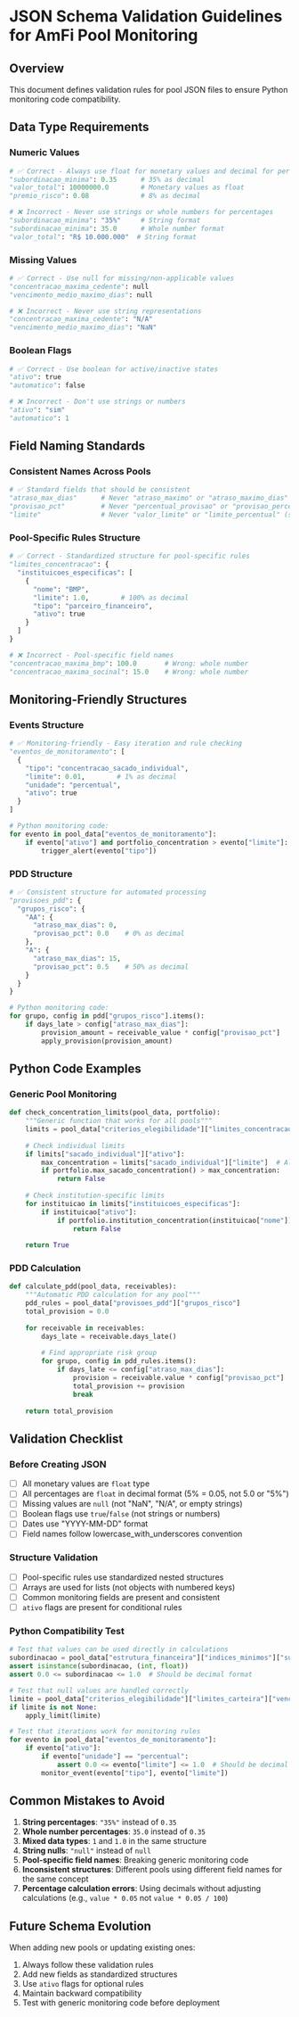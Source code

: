 # JSON Schema Validation Guidelines for AmFi Pool Monitoring

## Overview
This document defines validation rules for pool JSON files to ensure Python monitoring code compatibility.

## Data Type Requirements

### Numeric Values
```python
# ✅ Correct - Always use float for monetary values and decimal for percentages
"subordinacao_minima": 0.35      # 35% as decimal
"valor_total": 10000000.0        # Monetary values as float
"premio_risco": 0.08             # 8% as decimal

# ❌ Incorrect - Never use strings or whole numbers for percentages
"subordinacao_minima": "35%"     # String format
"subordinacao_minima": 35.0      # Whole number format
"valor_total": "R$ 10.000.000"  # String format
```

### Missing Values
```python
# ✅ Correct - Use null for missing/non-applicable values
"concentracao_maxima_cedente": null
"vencimento_medio_maximo_dias": null

# ❌ Incorrect - Never use string representations
"concentracao_maxima_cedente": "N/A"
"vencimento_medio_maximo_dias": "NaN"
```

### Boolean Flags
```python
# ✅ Correct - Use boolean for active/inactive states
"ativo": true
"automatico": false

# ❌ Incorrect - Don't use strings or numbers
"ativo": "sim"
"automatico": 1
```

## Field Naming Standards

### Consistent Names Across Pools
```python
# ✅ Standard fields that should be consistent
"atraso_max_dias"      # Never "atraso_maximo" or "atraso_maximo_dias"
"provisao_pct"         # Never "percentual_provisao" or "provisao_percentual" (store as decimal: 0.5 for 50%)
"limite"               # Never "valor_limite" or "limite_percentual" (store as decimal: 0.01 for 1%)
```

### Pool-Specific Rules Structure
```python
# ✅ Correct - Standardized structure for pool-specific rules
"limites_concentracao": {
  "instituicoes_especificas": [
    {
      "nome": "BMP",
      "limite": 1.0,        # 100% as decimal
      "tipo": "parceiro_financeiro",
      "ativo": true
    }
  ]
}

# ❌ Incorrect - Pool-specific field names
"concentracao_maxima_bmp": 100.0       # Wrong: whole number
"concentracao_maxima_socinal": 15.0    # Wrong: whole number
```

## Monitoring-Friendly Structures

### Events Structure
```python
# ✅ Monitoring-friendly - Easy iteration and rule checking
"eventos_de_monitoramento": [
  {
    "tipo": "concentracao_sacado_individual",
    "limite": 0.01,        # 1% as decimal
    "unidade": "percentual",
    "ativo": true
  }
]

# Python monitoring code:
for evento in pool_data["eventos_de_monitoramento"]:
    if evento["ativo"] and portfolio_concentration > evento["limite"]:
        trigger_alert(evento["tipo"])
```

### PDD Structure
```python
# ✅ Consistent structure for automated processing
"provisoes_pdd": {
  "grupos_risco": {
    "AA": {
      "atraso_max_dias": 0,
      "provisao_pct": 0.0    # 0% as decimal
    },
    "A": {
      "atraso_max_dias": 15,
      "provisao_pct": 0.5    # 50% as decimal
    }
  }
}

# Python monitoring code:
for grupo, config in pdd["grupos_risco"].items():
    if days_late > config["atraso_max_dias"]:
        provision_amount = receivable_value * config["provisao_pct"]
        apply_provision(provision_amount)
```

## Python Code Examples

### Generic Pool Monitoring
```python
def check_concentration_limits(pool_data, portfolio):
    """Generic function that works for all pools"""
    limits = pool_data["criterios_elegibilidade"]["limites_concentracao"]
    
    # Check individual limits
    if limits["sacado_individual"]["ativo"]:
        max_concentration = limits["sacado_individual"]["limite"]  # Already in decimal format (0.01 for 1%)
        if portfolio.max_sacado_concentration() > max_concentration:
            return False
    
    # Check institution-specific limits
    for instituicao in limits["instituicoes_especificas"]:
        if instituicao["ativo"]:
            if portfolio.institution_concentration(instituicao["nome"]) > instituicao["limite"]:
                return False
    
    return True
```

### PDD Calculation
```python
def calculate_pdd(pool_data, receivables):
    """Automatic PDD calculation for any pool"""
    pdd_rules = pool_data["provisoes_pdd"]["grupos_risco"]
    total_provision = 0.0
    
    for receivable in receivables:
        days_late = receivable.days_late()
        
        # Find appropriate risk group
        for grupo, config in pdd_rules.items():
            if days_late <= config["atraso_max_dias"]:
                provision = receivable.value * config["provisao_pct"]  # Already in decimal format
                total_provision += provision
                break
    
    return total_provision
```

## Validation Checklist

### Before Creating JSON
- [ ] All monetary values are `float` type
- [ ] All percentages are `float` in decimal format (5% = 0.05, not 5.0 or "5%")
- [ ] Missing values are `null` (not "NaN", "N/A", or empty strings)
- [ ] Boolean flags use `true`/`false` (not strings or numbers)
- [ ] Dates use "YYYY-MM-DD" format
- [ ] Field names follow lowercase_with_underscores convention

### Structure Validation
- [ ] Pool-specific rules use standardized nested structures
- [ ] Arrays are used for lists (not objects with numbered keys)
- [ ] Common monitoring fields are present and consistent
- [ ] `ativo` flags are present for conditional rules

### Python Compatibility Test
```python
# Test that values can be used directly in calculations
subordinacao = pool_data["estrutura_financeira"]["indices_minimos"]["subordinacao_minima"]
assert isinstance(subordinacao, (int, float))
assert 0.0 <= subordinacao <= 1.0  # Should be decimal format

# Test that null values are handled correctly
limite = pool_data["criterios_elegibilidade"]["limites_carteira"]["vencimento_medio_maximo_dias"]
if limite is not None:
    apply_limit(limite)

# Test that iterations work for monitoring rules
for evento in pool_data["eventos_de_monitoramento"]:
    if evento["ativo"]:
        if evento["unidade"] == "percentual":
            assert 0.0 <= evento["limite"] <= 1.0  # Should be decimal
        monitor_event(evento["tipo"], evento["limite"])
```

## Common Mistakes to Avoid

1. **String percentages**: `"35%"` instead of `0.35`
2. **Whole number percentages**: `35.0` instead of `0.35`
3. **Mixed data types**: `1` and `1.0` in the same structure
4. **String nulls**: `"null"` instead of `null`
5. **Pool-specific field names**: Breaking generic monitoring code
6. **Inconsistent structures**: Different pools using different field names for the same concept
7. **Percentage calculation errors**: Using decimals without adjusting calculations (e.g., `value * 0.05` not `value * 0.05 / 100`)

## Future Schema Evolution

When adding new pools or updating existing ones:
1. Always follow these validation rules
2. Add new fields as standardized structures
3. Use `ativo` flags for optional rules
4. Maintain backward compatibility
5. Test with generic monitoring code before deployment